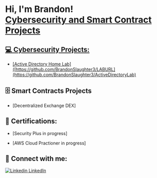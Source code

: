 <h1>Hi, I'm Brandon! <br/><a href="https://github.com/BrandonSlaughter3">Cybersecurity and Smart Contract Projects</h1>

<h2>💻 Cybersecurity Projects:</h2>

- [Active Directory Home Lab]([https://github.com/BrandonSlaughter3/LABURL](https://github.com/BrandonSlaughter3/ActiveDirectoryLab)

<h2>🗄 Smart Contracts Projects</h2>

- [Decentralized Exchange DEX]

<h2>📄 Certifications:</h2>

- [Security Plus in progress]

- [AWS Cloud Practioner in progress]






<h2> 🤳 Connect with me:</h2>

[![Linkedin](https://i.stack.imgur.com/gVE0j.png) LinkedIn](https://www.linkedin.com/in/brandonslaughter/)
&nbsp;
